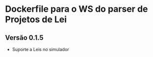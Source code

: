 # Dockerfile para o WS do parser de Projetos de Lei

## Versão 0.1.5

- Suporte a Leis no simulador
